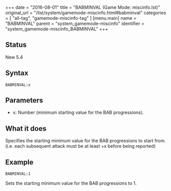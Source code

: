 +++
date = "2016-08-01"
title = "BABMINVAL (Game Mode: miscinfo.lst)"
original_url = "/list/system/gamemode-miscinfo.html#babminval"
categories = [ "all-tag", "gamemode-miscinfo-tag" ]
[menu.main]
    name = "BABMINVAL"
    parent = "system_gamemode-miscinfo"
    identifier = "system_gamemode-miscinfo_BABMINVAL"
+++

## Status

New 5.4

## Syntax

`BABMINVAL:x`

## Parameters

-   x: Number (minimum starting value for the
    BAB progressions).



What it does
------------

Specifies the starting minimum value for the BAB progressions to start
from. (i.e. each subsequent attack must be at least +x before being
reported)

Example
-------

`BABMINVAL:1`

Sets the starting minimum value for the BAB progressions to 1.



